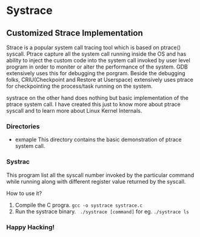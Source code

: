 # Systrace 
## Customized Strace Implementation
Strace is a popular system call tracing tool which is based on ptrace() syscall. 
Ptrace capture all the system call running inside the OS and has ability to
inject the custom code into the system call invoked by user level program in
order to moniter or alter the performance of the  system. GDB extensively
uses this for debugging the porgram. Beside the debugging folks, 
CRIU(Checkpoint and Restore at Userspace) extensively uses ptrace for checkpointing 
the process/task running on the system.

systrace on the other hand does nothing but basic implementation of the ptrace
system call. I have created this just to know more about ptrace syscall and to
learn more about Linux Kernel Internals.  

### Directories 
* exmaple
This directory contains the basic demonstration of ptrace system call.  

### Systrac
This program list all the syscall number invoked by the particular command while running along with different register
value returned by the syscall. 

How to use it?
1. Compile the C progra.
``` gcc -o systrace systrace.c ``` 
2. Run the systrace binary. 
``` ./systrace [command]``` 
for eg. ``` ./systrace ls ```

### Happy Hacking!
